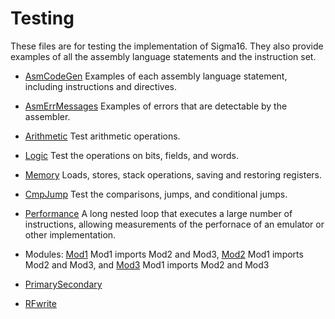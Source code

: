 # Testing

These files are for testing the implementation of Sigma16.  They also
provide examples of all the assembly language statements and the
instruction set.

* [AsmCodeGen](AsmCodeGen.asm.txt) Examples of each assembly language
  statement, including instructions and directives.

* [AsmErrMessages](AsmErrMessages.asm.txt) Examples of errors that are
  detectable by the assembler.

* [Arithmetic](Arithmetic.asm.txt) Test arithmetic operations.

* [Logic](Logic.asm.txt) Test the operations on bits, fields, and
  words.

* [Memory](Memory.asm.txt)  Loads, stores, stack operations, saving
  and restoring registers.

* [CmpJump](CmpJump.asm.txt) Test the comparisons, jumps, and
  conditional jumps.

* [Performance](Performance.asm.txt) A long nested loop that executes
  a large number of instructions, allowing measurements of the
  perfornace of an emulator or other implementation.

* Modules: [Mod1](Mod1.asm.txt) Mod1 imports Mod2 and Mod3,
  [Mod2](Mod2.asm.txt) Mod1 imports Mod2 and Mod3, and
  [Mod3](Mod3.asm.txt) Mod1 imports Mod2 and Mod3

* [PrimarySecondary](PrimarySecondary.asm.txt)

* [RFwrite](RFwrite.asm.txt)



